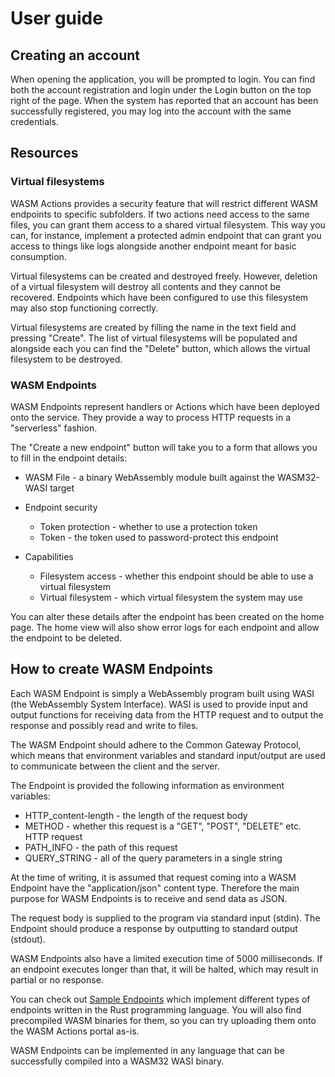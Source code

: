 
# User guide

## Creating an account

When opening the application, you will be prompted to login. You can find both the account registration
and login under the Login button on the top right of the page. When the system has reported that an
account has been successfully registered, you may log into the account with the same credentials.

## Resources

### Virtual filesystems

WASM Actions provides a security feature that will restrict different WASM endpoints to specific
subfolders. If two actions need access to the same files, you can grant them access to a shared
virtual filesystem. This way you can, for instance, implement a protected admin endpoint that
can grant you access to things like logs alongside another endpoint meant for basic consumption.

Virtual filesystems can be created and destroyed freely. However, deletion of a virtual filesystem
will destroy all contents and they cannot be recovered. Endpoints which have been configured to
use this filesystem may also stop functioning correctly.

Virtual filesystems are created by filling the name in the text field and pressing "Create". The list
of virtual filesystems will be populated and alongside each you can find the "Delete" button, which
allows the virtual filesystem to be destroyed.

### WASM Endpoints

WASM Endpoints represent handlers or Actions which have been deployed onto the service. They provide
a way to process HTTP requests in a "serverless" fashion.

The "Create a new endpoint" button will take you to a form that allows you to fill in the endpoint details:

- WASM File - a binary WebAssembly module built against the WASM32-WASI target

- Endpoint security
  - Token protection - whether to use a protection token
  - Token - the token used to password-protect this endpoint

- Capabilities
  - Filesystem access - whether this endpoint should be able to use a virtual filesystem
  - Virtual filesystem - which virtual filesystem the system may use
  
You can alter these details after the endpoint has been created on the home page. The home view will
also show error logs for each endpoint and allow the endpoint to be deleted.

## How to create WASM Endpoints

Each WASM Endpoint is simply a WebAssembly program built using WASI (the WebAssembly System Interface).
WASI is used to provide input and output functions for receiving data from the HTTP request and to
output the response and possibly read and write to files.

The WASM Endpoint should adhere to the Common Gateway Protocol, which means that environment variables
and standard input/output are used to communicate between the client and the server.

The Endpoint is provided the following information as environment variables:

- HTTP_content-length - the length of the request body
- METHOD - whether this request is a "GET", "POST", "DELETE" etc. HTTP request
- PATH_INFO - the path of this request
- QUERY_STRING - all of the query parameters in a single string

At the time of writing, it is assumed that request coming into a WASM Endpoint have the "application/json"
content type. Therefore the main purpose for WASM Endpoints is to receive and send data as JSON.

The request body is supplied to the program via standard input (stdin). The Endpoint should produce a response
by outputting to standard output (stdout).

WASM Endpoints also have a limited execution time of 5000 milliseconds. If an endpoint executes longer than that,
it will be halted, which may result in partial or no response.

You can check out [Sample Endpoints](https://github.com/TheSamsai/wasm-actions/tree/main/wasm-workloads) which
implement different types of endpoints written in the Rust programming language. You will also find precompiled
WASM binaries for them, so you can try uploading them onto the WASM Actions portal as-is.

WASM Endpoints can be implemented in any language that can be successfully compiled into a WASM32 WASI binary.
